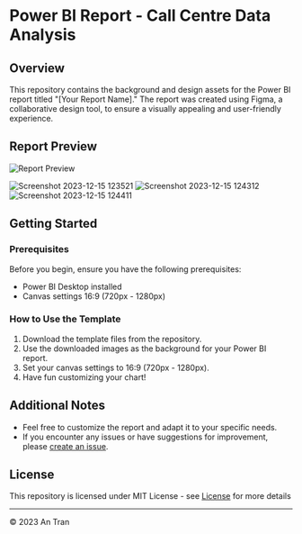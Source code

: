 
# Power BI Report - Call Centre Data Analysis

## Overview
This repository contains the background and design assets for the Power BI report titled "[Your Report Name]." The report was created using Figma, a collaborative design tool, to ensure a visually appealing and user-friendly experience.

## Report Preview
![Report Preview](https://www.novypro.com/project/demo-crm-call-center-report-power-bi)

![Screenshot 2023-12-15 123521](https://github.com/antran28/Power-BI-Report-Template/assets/102011433/7fef51f1-b157-4bab-9414-fb7df3fbf8f4)
![Screenshot 2023-12-15 124312](https://github.com/antran28/Power-BI-Report-Template/assets/102011433/f59c81ae-bc66-4818-b98b-a13b1c48c725)
![Screenshot 2023-12-15 124411](https://github.com/antran28/Power-BI-Report-Template/assets/102011433/79dfec6b-335e-49d0-97c1-f9dda4466476)
## Getting Started

### Prerequisites
Before you begin, ensure you have the following prerequisites:
- Power BI Desktop installed
- Canvas settings 16:9 (720px - 1280px)

### How to Use the Template
1. Download the template files from the repository.
2. Use the downloaded images as the background for your Power BI report.
3. Set your canvas settings to 16:9 (720px - 1280px).
4. Have fun customizing your chart!

## Additional Notes
- Feel free to customize the report and adapt it to your specific needs.
- If you encounter any issues or have suggestions for improvement, please [create an issue](https://github.com/antran28/Power-BI-Report-Template/issues).

## License
This repository is licensed under MIT License - see [License](LICENSE) for more details
___________________________________

<p>&copy; 2023 An Tran</p>
